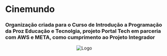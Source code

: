 # Cinemundo

### Organização criada para o Curso de Introdução a Programação da Proz Educação e Tecnolgia, projeto Portal Tech em parceria com AWS e META, como cumprimento ao Projeto Integrador

<div align="center">

![Logo]('./assets/cinemundo.png')

<div>
